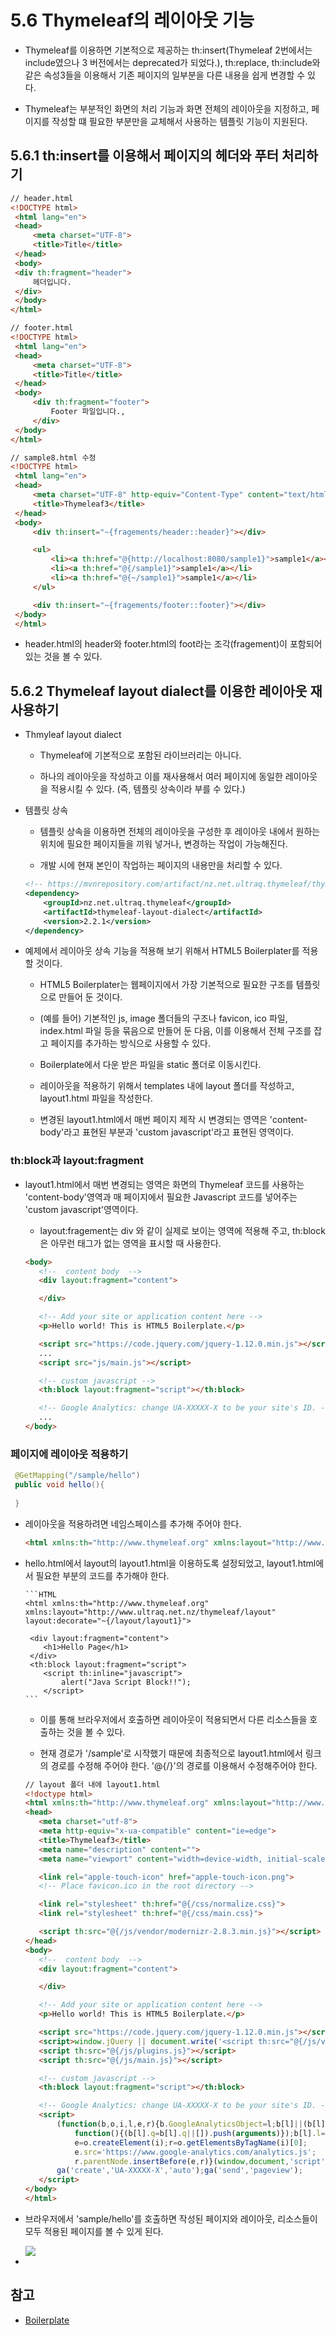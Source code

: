 # 5.6 Thymeleaf의 레이아웃 기능

  - Thymeleaf를 이용하면 기본적으로 제공하는 th:insert(Thymeleaf 2번에서는 include였으나 3 버전에서는 deprecated가 되었다.), th:replace, th:include와 같은 속성3들을 이용해서 기존 페이지의 일부분을 다른 내용을 쉽게 변경할 수 있다.

  - Thymeleaf는 부분적인 화면의 처리 기능과 화면 전체의 레이아웃을 지정하고, 페이지를 작성할 떄 필요한 부분만을 교체해서 사용하는 템플릿 기능이 지원된다.

## 5.6.1 th:insert를 이용해서 페이지의 헤더와 푸터 처리하기 

   ```HTML
   // header.html
   <!DOCTYPE html>
    <html lang="en">
    <head>
        <meta charset="UTF-8">
        <title>Title</title>
    </head>
    <body>
    <div th:fragment="header">
        헤더입니다.
    </div>
    </body>
   </html>
   ```

   ```HTML
   // footer.html
   <!DOCTYPE html>
    <html lang="en">
    <head>
        <meta charset="UTF-8">
        <title>Title</title>
    </head>
    <body>
        <div th:fragment="footer">
            Footer 파일입니다.,
        </div>
    </body>
   </html>
   ```

   ```HTML
   // sample8.html 수정
   <!DOCTYPE html>
    <html lang="en">
    <head>
        <meta charset="UTF-8" http-equiv="Content-Type" content="text/html">
        <title>Thymeleaf3</title>
    </head>
    <body>
        <div th:insert="~{fragements/header::header}"></div>

        <ul>
            <li><a th:href="@{http://localhost:8080/sample1}">sample1</a></li>
            <li><a th:href="@{/sample1}">sample1</a></li>
            <li><a th:href="@{~/sample1}">sample1</a></li>
        </ul>

        <div th:insert="~{fragements/footer::footer}"></div>
    </body>
    </html>
   ```

   - header.html의 header와 footer.html의 foot라는 조각(fragement)이 포함되어 있는 것을 볼 수 있다.

## 5.6.2 Thymeleaf layout dialect를 이용한 레이아웃 재사용하기

  - Thmyleaf layout dialect

    - Thymeleaf에 기본적으로 포함된 라이브러리는 아니다.
    
    - 하나의 레이아웃을 작성하고 이를 재사용해서 여러 페이지에 동일한 레이아웃을 적용시킬 수 있다. (즉, 템플릿 상속이라 부를 수 있다.)

  - 템플릿 상속

    - 템플릿 상속을 이용하면 전체의 레이아웃을 구성한 후 레이아웃 내에서 원하는 위치에 필요한 페이지들을 끼워 넣거나, 변경하는 작업이 가능해진다.

    - 개발 시에 현재 본인이 작업하는 페이지의 내용만을 처리할 수 있다.

    ```XML
    <!-- https://mvnrepository.com/artifact/nz.net.ultraq.thymeleaf/thymeleaf-layout-dialect -->
    <dependency>
        <groupId>nz.net.ultraq.thymeleaf</groupId>
        <artifactId>thymeleaf-layout-dialect</artifactId>
        <version>2.2.1</version>
    </dependency>
    ```

  - 예제에서 레이아웃 상속 기능을 적용해 보기 위해서 HTML5 Boilerplater를 적용할 것이다.

    - HTML5 Boilerplater는 웹페이지에서 가장 기본적으로 필요한 구조를 템플릿으로 만들어 둔 것이다.

    - (예를 들어) 기본적인 js, image 폴더들의 구조나 favicon, ico 파일, index.html 파일 등을 묶음으로 만들어 둔 다음, 이를 이용해서 전체 구조를 잡고 페이지를 추가하는 방식으로 사용할 수 있다.

    - Boilerplate에서 다운 받은 파일을 static 폴더로 이동시킨다.

    - 레이아웃을 적용하기 위해서 templates 내에 layout 폴더를 작성하고, layout1.html 파일을 작성한다.

    - 변경된 layout1.html에서 매번 페이지 제작 시 변경되는 영역은 'content-body'라고 표현된 부분과 'custom javascript'라고 표현된 영역이다.

### th:block과 layout:fragment

  - layout1.html에서 매번 변경되는 영역은 화면의 Thymeleaf 코드를 사용하는 'content-body'영역과 매 페이지에서 필요한 Javascript 코드를 넣어주는 'custom javascript'영역이다.

     - layout:fragement는 div 와 같이 실제로 보이는 영역에 적용해 주고, th:block은 아무런 태그가 없는 영역을 표시할 때 사용한다.

     ```HTML
     <body>
        <!--  content body  -->
        <div layout:fragment="content">

        </div>

        <!-- Add your site or application content here -->
        <p>Hello world! This is HTML5 Boilerplate.</p>

        <script src="https://code.jquery.com/jquery-1.12.0.min.js"></script>
        ...
        <script src="js/main.js"></script>

        <!-- custom javascript -->
        <th:block layout:fragment="script"></th:block>

        <!-- Google Analytics: change UA-XXXXX-X to be your site's ID. -->
        ...
    </body>
     ```

### 페이지에 레이아웃 적용하기

   ```Java
    @GetMapping("/sample/hello")
    public void hello(){
        
    }
   ```

   - 레이아웃을 적용하려면 네임스페이스를 추가해 주어야 한다.

        ```HTML
        <html xmlns:th="http://www.thymeleaf.org" xmlns:layout="http://www.ultraq.net.nz/thymeleaf/layout" layout:decorate="~{/layout/layout1}">
        ```

  - hello.html에서 layout의 layout1.html을 이용하도록 설정되었고, layout1.html에서 필요한 부분의 코드를 추가해야 한다.

    
        ```HTML
        <html xmlns:th="http://www.thymeleaf.org" xmlns:layout="http://www.ultraq.net.nz/thymeleaf/layout" layout:decorate="~{/layout/layout1}">

         <div layout:fragment="content">
            <h1>Hello Page</h1>
         </div>
         <th:block layout:fragment="script">
            <script th:inline="javascript">
                alert("Java Script Block!!");
            </script>
        ```

     - 이를 통해 브라우저에서 호출하면 레이아웃이 적용되면서 다른 리소스들을 호출하는 것을 볼 수 있다.

     - 현재 경로가 '/sample'로 시작했기 때문에 최종적으로 layout1.html에서 링크의 경로를 수정해 주어야 한다. '@{/}'의 경로를 이용해서 수정해주어야 한다.

     ```HTML
     // layout 폴더 내에 layout1.html
     <!doctype html>
    <html xmlns:th="http://www.thymeleaf.org" xmlns:layout="http://www.ultraq.net.nz/thymeleaf/layout">
    <head>
        <meta charset="utf-8">
        <meta http-equiv="x-ua-compatible" content="ie=edge">
        <title>Thymeleaf3</title>
        <meta name="description" content="">
        <meta name="viewport" content="width=device-width, initial-scale=1">

        <link rel="apple-touch-icon" href="apple-touch-icon.png">
        <!-- Place favicon.ico in the root directory -->

        <link rel="stylesheet" th:href="@{/css/normalize.css}">
        <link rel="stylesheet" th:href="@{/css/main.css}">

        <script th:src="@{/js/vendor/modernizr-2.8.3.min.js}"></script>
    </head>
    <body>
        <!--  content body  -->
        <div layout:fragment="content">

        </div>

        <!-- Add your site or application content here -->
        <p>Hello world! This is HTML5 Boilerplate.</p>

        <script src="https://code.jquery.com/jquery-1.12.0.min.js"></script>
        <script>window.jQuery || document.write('<script th:src="@{/js/vendor/jquery-1.12.0.min.js}"><\/script>')</script>
        <script th:src="@{/js/plugins.js}"></script>
        <script th:src="@{/js/main.js}"></script>

        <!-- custom javascript -->
        <th:block layout:fragment="script"></th:block>

        <!-- Google Analytics: change UA-XXXXX-X to be your site's ID. -->
        <script>
            (function(b,o,i,l,e,r){b.GoogleAnalyticsObject=l;b[l]||(b[l]=
                function(){(b[l].q=b[l].q||[]).push(arguments)});b[l].l=+new Date;
                e=o.createElement(i);r=o.getElementsByTagName(i)[0];
                e.src='https://www.google-analytics.com/analytics.js';
                r.parentNode.insertBefore(e,r)}(window,document,'script','ga'));
            ga('create','UA-XXXXX-X','auto');ga('send','pageview');
        </script>
    </body>
    </html>
     ```

  - 브라우저에서 'sample/hello'를 호출하면 작성된 페이지와 레이아웃, 리소스들이 모두 적용된 페이지를 볼 수 있게 된다.

  
    <img src="https://user-images.githubusercontent.com/63120360/184072183-ac525739-a7c6-4697-85b6-cc6ac797adb7.png">

    <br />

  - 

## 참고

  - [Boilerplate](https://html5boilerplate.com/)

    
  